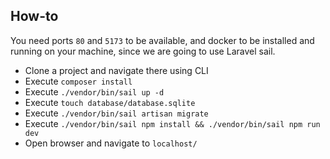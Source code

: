 ## How-to

You need ports `80` and `5173` to be available, and docker to be installed and running on your machine, since we are going to use Laravel sail. 

- Clone a project and navigate there using CLI
- Execute `composer install`
- Execute `./vendor/bin/sail up -d`
- Execute `touch database/database.sqlite`
- Execute `./vendor/bin/sail artisan migrate`
- Execute `./vendor/bin/sail npm install && ./vendor/bin/sail npm run dev`
- Open browser and navigate to `localhost/`

